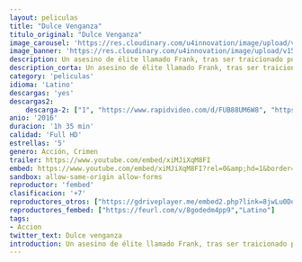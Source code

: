 ```yaml
---
layout: peliculas
title: "Dulce Venganza"
titulo_original: "Dulce Venganza"
image_carousel: 'https://res.cloudinary.com/u4innovation/image/upload/v1560736045/dulce-van-poster-min_sebtty.jpg'
image_banner: 'https://res.cloudinary.com/u4innovation/image/upload/v1560736048/dulce-banner-min_d53zle.jpg'
description: Un asesino de élite llamado Frank, tras ser traicionado por unos gángsters, es enviado a una cirujana llamada El Doctor que le convierte en una mujer. Ahora, reconvertida con otra identidad pero con su genética de asesina implacable, buscará la venganza ayudado por Johnnie, una enfermera que también oculta sus propios secretos.
description_corta: Un asesino de élite llamado Frank, tras ser traicionado por unos gángsters, es enviado a una cirujana llamada El Doctor que le convierte en una mujer. Ahora, reconvertida con otra identidad pero con su genética de asesina implacable, buscará la venganza ayudado por Johnnie, una enfermera que también oculta sus propios secretos.
category: 'peliculas'
idioma: 'Latino'
descargas: 'yes'
descargas2:
    descarga-2: ["1", "https://www.rapidvideo.com/d/FUB88UM6W8", "https://www.google.com/s2/favicons?domain=www.rapidvideo.com","RapidVideo","https://res.cloudinary.com/imbriitneysam/image/upload/v1541473684/mexico.png", "Latino", "Full HD"]
anio: '2016'
duracion: '1h 35 min'
calidad: 'Full HD'
estrellas: '5'
genero: Acción, Crimen
trailer: https://www.youtube.com/embed/xiMJiXqM8FI
embed: https://www.youtube.com/embed/xiMJiXqM8FI?rel=0&amp;hd=1&border=0&wmode=opaque&enablejsapi=1&modestbranding=1&controls=1&showinfo=1
sandbox: allow-same-origin allow-forms
reproductor: 'fembed'
clasificacion: '+7'
reproductores_otros: ["https://gdriveplayer.me/embed2.php?link=8jwLu0DoFdl4A7dC5PKLKAHPgtZOOmThodjSTvuFDI2An0CUoo5Jo2KeH52XT9XswYr9ihv7A1htNqe6LmPRj%252BJCmtaOXyfYwiO7J%252BjJRYxHrmGbky%252B18iggch%252BmYObiUtUCMKfMTbd1vvuF%252FJR5vaPFP89qjxQkRqokoCtesdf3ygfILAIG6vlYtJpyWrRziQbK7leUoqy%252BEOcXTr6YXu","Latino","https://gdriveplayer.me/embed2.php?link=HY6H%252BBjFCt70BBuN6RpNPAPF51ze5biYGLeir3F8CRjb7gAj6I9kdZ9XyFf0M1yp7OzG07bmiy5VCYJ0vc8fl69MEruVOSGmhhexzrIT6hWSY%252BVx%252FtQmHlQqfSRkBHXxDTT2Eai4TZICEf45ZLiaUcEYBs7c1JMgknF221RUBeJTpkjQlh%252FgWkIU7xTWQGgQM1Dm%252BrkkppR5QXb7da%252F97J","Latino","https://movcloud.net/embed/ls-XKDZSLisB","Latino","https://www.zembed.to/public/dist/asteroid.html?id=0eeef321dd0a06619d39eb282ceaf5fb&title=The%20Assignment","Latino"]
reproductores_fembed: ["https://feurl.com/v/8godedm4pp9","Latino"]
tags:
- Accion
twitter_text: Dulce venganza
introduction: Un asesino de élite llamado Frank, tras ser traicionado por unos gángsters, es enviado a una cirujana llamada El Doctor que le convierte en una mujer. Ahora, reconvertida con otra identidad pero con su genética de asesina implacable, buscará la venganza ayudado por Johnnie, una enfermera que también oculta sus propios secretos.
---
```












